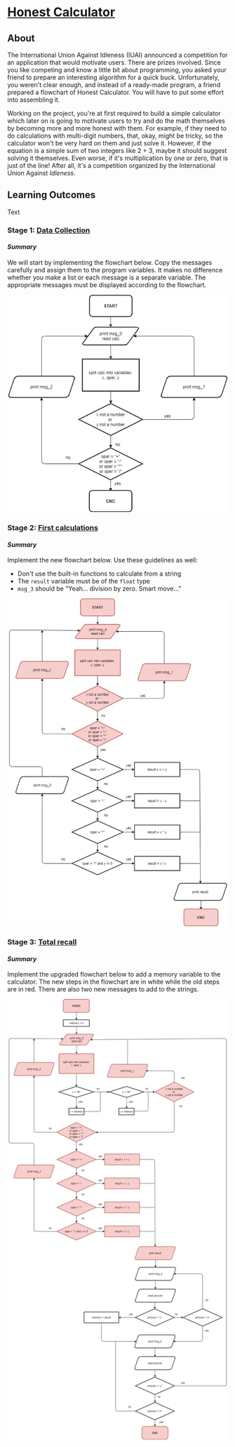 # [Honest Calculator](https://hyperskill.org/projects/350)

## About
The International Union Against Idleness (IUAI) announced a competition for an 
application that would motivate users. There are prizes involved. Since you like
competing and know a little bit about programming, you asked your friend to 
prepare an interesting algorithm for a quick buck. Unfortunately, you weren't 
clear enough, and instead of a ready-made program, a friend prepared a flowchart
of Honest Calculator. You will have to put some effort into assembling it.

Working on the project, you're at first required to build a simple calculator 
which later on is going to motivate users to try and do the math themselves by 
becoming more and more honest with them. For example, if they need to do 
calculations with multi-digit numbers, that, okay, might be tricky, so the 
calculator won't be very hard on them and just solve it. However, if the 
equation is a simple sum of two integers like 2 + 3, maybe it should suggest 
solving it themselves. Even worse, if it's multiplication by one or zero, that 
is just of the line! After all, it's a competition organized by the 
International Union Against _Idleness_.

## Learning Outcomes
Text

### Stage 1: [Data Collection](https://hyperskill.org/projects/350/stages/2056/implement)
#### _Summary_
We will start by implementing the flowchart below. Copy the messages carefully 
and assign them to the program variables. It makes no difference whether you make a list or each message is a 
separate variable. The appropriate messages must be displayed according to the flowchart.

![flowchart_stage1](assets/flowchart.webp)

### Stage 2: [First calculations](https://hyperskill.org/projects/350/stages/2057/implement)
#### _Summary_
Implement the new flowchart below. Use these guidelines as well:
- Don't use the built-in functions to calculate from a string
- The `result` variable must be of the `float` type
- `msg_3` should be "Yeah... division by zero. Smart move..."

![flowchart_stage2](assets/flowchart_stage2.webp)

### Stage 3: [Total recall](https://hyperskill.org/projects/350/stages/2058/implement)
#### _Summary_
Implement the upgraded flowchart below to add a memory variable to the calculator. The new steps in the 
flowchart are in white while the old steps are in red. There are also two new messages to add to the strings.

![flowchart_stage3](assets/flowchart_stage3.webp)
